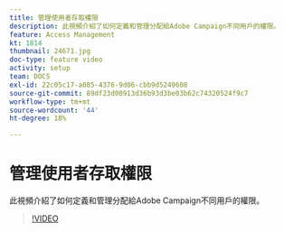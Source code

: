 ```yaml
---
title: 管理使用者存取權限
description: 此視頻介紹了如何定義和管理分配給Adobe Campaign不同用戶的權限。
feature: Access Management
kt: 1814
thumbnail: 24671.jpg
doc-type: feature video
activity: setup
team: DOCS
exl-id: 22c05c17-a085-4376-9d06-cbb9d5249608
source-git-commit: 89df23d00913d36b93d3be03b62c74320524f9c7
workflow-type: tm+mt
source-wordcount: '44'
ht-degree: 18%

---
```


# 管理使用者存取權限

此視頻介紹了如何定義和管理分配給Adobe Campaign不同用戶的權限。

>[!VIDEO](https://video.tv.adobe.com/v/24671?quality=12&learn=on)

